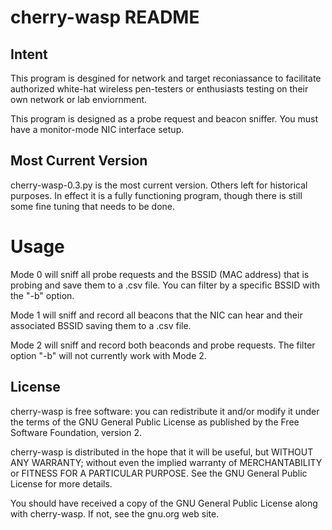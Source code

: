 # cherry-wasp README #

## Intent ##

This program is desgined for network and target reconiassance to facilitate authorized white-hat wireless pen-testers or enthusiasts testing on their own network or lab enviornment.

This program is designed as a probe request and beacon sniffer. You must have a monitor-mode NIC interface setup.

## Most Current Version ##

cherry-wasp-0.3.py is the most current version. Others left for historical purposes. In effect it is a fully functioning program, though there is still some fine tuning that needs to be done.

# Usage #

Mode 0 will sniff all probe requests and the BSSID (MAC address) that is probing and save them to a .csv file. You can filter by a specific BSSID with the "-b" option.
 
Mode 1 will sniff and record all beacons that the NIC can hear and their associated BSSID saving them to a .csv file.

Mode 2 will sniff and record both beaconds and probe requests. The filter option "-b" will not currently work with Mode 2.


## License ##

cherry-wasp is free software: you can redistribute it and/or modify it under the terms of the GNU General Public License as published by the Free Software Foundation, version 2.

cherry-wasp is distributed in the hope that it will be useful, but WITHOUT ANY WARRANTY; without even the implied warranty of MERCHANTABILITY or FITNESS FOR A PARTICULAR PURPOSE. See the GNU General Public License for more details.

You should have received a copy of the GNU General Public License along with cherry-wasp. If not, see the gnu.org web site.

